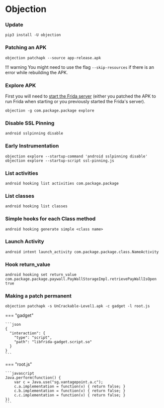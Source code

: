 # Objection

### Update

```
pip3 install -U objection
```

### Patching an APK

```
objection patchapk --source app-release.apk
```

!!! warning
    You might need to use the flag `--skip-resources` if there is an error while rebuilding the APK.

### Explore APK

First you will need to [start the Frida server](https://techbrunch.gitbook.io/workspace/mobile/frida#starting-frida-server) (either you patched the APK to run Frida when starting or you previously started the Frida's server).

```
objection -g com.package.package explore
```

### Disable SSL Pinning

```
android sslpinning disable
```

### Early Instrumentation

```
objection explore --startup-command 'android sslpinning disable'
objection explore --startup-script ssl-pinning.js
```

### List activities

```
android hooking list activities com.package.package
```

### List classes

```
android hooking list classes
```

### Simple hooks for each Class method

```
android hooking generate simple <class name>
```

### Launch Activity

```
android intent launch_activity com.package.package.class.NameActivity
```

### Hook return_value

```
android hooking set return_value com.package.package.paywall.PayWallStorageImpl.retrievePayWallIsOpen true
```

### Making a patch permanent

```
objection patchapk -s UnCrackable-Level1.apk -c gadget -l root.js
```

=== "gadget"

    ```json
    {
      "interaction": {
        "type": "script",
        "path": "libfrida-gadget.script.so"
      }
    }
    ```

=== "root.js"

    ```javascript
    Java.perform(function() {
        var c = Java.use("sg.vantagepoint.a.c");
        c.a.implementation = function(v) { return false; }
        c.b.implementation = function(v) { return false; }
        c.c.implementation = function(v) { return false; }
    })
    ```


